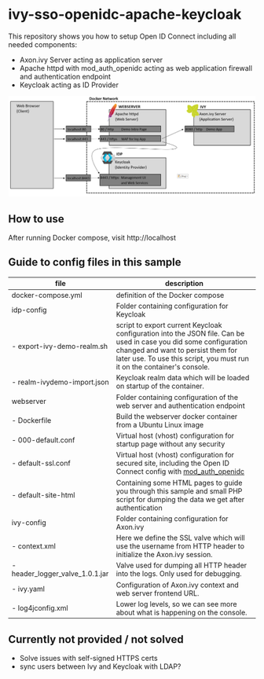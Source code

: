 # ivy-sso-openidc-apache-keycloak


This repository shows you how to setup Open ID Connect including all needed components:
- Axon.ivy Server acting as application server
- Apache httpd with mod_auth_openidc acting as web application firewall and authentication endpoint
- Keycloak acting as ID Provider

![Infrastructure Overview](infrastructure.png)

## How to use

After running Docker compose, visit http://localhost

## Guide to config files in this sample

|file|description|
|---|---|
| docker-compose.yml | definition of the Docker compose |
| idp-config | Folder containing configuration for Keycloak |
| - export-ivy-demo-realm.sh | script to export current Keycloak configuration into the JSON file. Can be used in case you did some configuration changed and want to persist them for later use. To use this script, you must run it on the container's console.|
| - realm-ivydemo-import.json | Keycloak realm data which will be loaded on startup of the container. |
| webserver | Folder containing configuration of the web server and authentication endpoint |
| - Dockerfile | Build the webserver docker container from a Ubuntu Linux image |
| - 000-default.conf | Virtual host (vhost) configuration for startup page without any security |
| - default-ssl.conf | Virtual host (vhost) configuration for secured site, including the Open ID Connect config with [mod_auth_openidc](https://github.com/zmartzone/mod_auth_openidc) |
| - default-site-html | Containing some HTML pages to guide you through this sample and small PHP script for dumping the data we get after authentication |
| ivy-config | Folder containing configuration for Axon.ivy |
| - context.xml | Here we define the SSL valve which will use the username from HTTP header to initialize the Axon.ivy session. |
| - header_logger_valve_1.0.1.jar | Valve used for dumping all HTTP header into the logs. Only used for debugging. |
| - ivy.yaml | Configuration of Axon.ivy context and web server frontend URL. |
| - log4jconfig.xml | Lower log levels, so we can see more about what is happening on the console. |

## Currently not provided / not solved

- Solve issues with self-signed HTTPS certs
- sync users between Ivy and Keycloak with LDAP?


